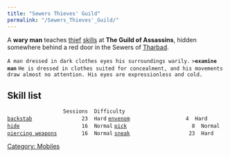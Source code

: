 ```yaml
---
title: "Sewers Thieves' Guild"
permalink: "/Sewers_Thieves'_Guild/"
---
```


A **wary man** teaches [thief](thief "wikilink")
[skills](skill "wikilink") at **The Guild of Assassins**, hidden
somewhere behind a red door in the Sewers of
[Tharbad](Tharbad "wikilink").

`A man dressed in dark clothes eyes his surroundings warily.`
`>`**`examine man`**
`He is dressed in clothes suited for concealment, and his movements`
`draw almost no attention. His eyes are expressionless and cold.`

## Skill list

`                  Sessions  Difficulty`
[`backstab`](backstab "wikilink")`                23  Hard`
[`envenom`](envenom "wikilink")`                  4  Hard`
[`hide`](hide "wikilink")`                    16  Normal`
[`pick`](pick "wikilink")`                     8  Normal`
[`piercing weapons`](piercing_weapons "wikilink")`        16  Normal`
[`sneak`](sneak "wikilink")`                   23  Hard`

[Category: Mobiles](Category:_Mobiles "wikilink")